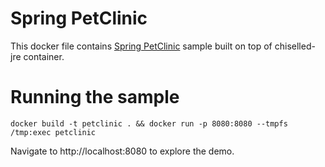 # Spring PetClinic

This docker file contains [Spring PetClinic](https://github.com/spring-projects/spring-petclinic) sample built on top of chiselled-jre container.

# Running the sample

`` docker build -t petclinic . && docker run -p 8080:8080 --tmpfs /tmp:exec petclinic ``

Navigate to http://localhost:8080 to explore the demo.
